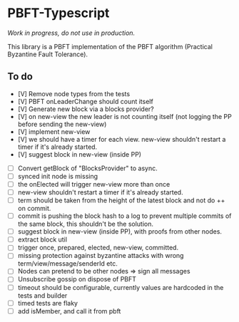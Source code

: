 # PBFT-Typescript

*Work in progress, do not use in production.*

This library is a PBFT implementation of the PBFT algorithm (Practical Byzantine Fault Tolerance).

## To do

- [V] Remove node types from the tests
- [V] PBFT onLeaderChange should count itself
- [V] Generate new block via a blocks provider?
- [V] on new-view the new leader is not counting itself (not logging the PP before sending the new-view)
- [V] implement new-view
- [V] we should have a timer for each view. new-view shouldn't restart a timer if it's already started.
- [V] suggest block in new-view (inside PP)
- [ ] Convert getBlock of "BlocksProvider" to async.
- [ ] synced init node is missing
- [ ] the onElected will trigger new-view more than once
- [ ] new-view shouldn't restart a timer if it's already started.
- [ ] term should be taken from the height of the latest block and not do ++ on commit.
- [ ] commit is pushing the block hash to a log to prevent multiple commits of the same block, this shouldn't be the solution.
- [ ] suggest block in new-view (inside PP), with proofs from other nodes.
- [ ] extract block util
- [ ] trigger once, prepared, elected, new-view, committed.
- [ ] missing protection against byzantine attacks with wrong term/view/message/senderId etc.
- [ ] Nodes can pretend to be other nodes => sign all messages
- [ ] Unsubscribe gossip on dispose of PBFT
- [ ] timeout should be configurable, currently values are hardcoded in the tests and builder
- [ ] timed tests are flaky
- [ ] add isMember, and call it from pbft
